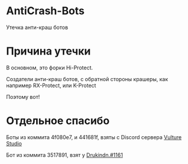 # AntiCrash-Bots
Утечка анти-краш ботов

# Причина утечки
В основном, это форки Hi-Protect.

Создатели анти-краш ботов, с обратной стороны крашеры, как например RX-Protect, или K-Protect

Поэтому вот!

# Отдельное спасибо
Боты из коммита 4f080e7, и 441681f, взяты с Discord сервера [Vulture Studio](https://discord.gg/J8cZqhJAAd)

Бот из коммита 3517891, взят у [Drukindn.#1161](https://discord.com/users/750962869868167278)
